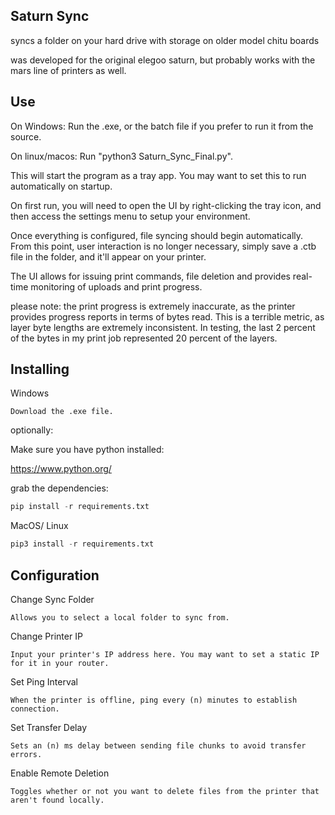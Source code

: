 ## Saturn Sync
    
syncs a folder on your hard drive with storage on older model chitu boards

was developed for the original elegoo saturn, but probably works with the
mars line of printers as well.

## Use

On Windows: Run the .exe, or the batch file if you prefer to run it from the source.

On linux/macos: Run "python3 Saturn_Sync_Final.py".

This will start the program as a tray app. You may want to set this to run automatically on startup.

On first run, you will need to open the UI by right-clicking the tray icon, and then access the settings menu to setup your environment.

Once everything is configured, file syncing should begin automatically. From this point, user interaction is no longer necessary, simply save a .ctb file in the folder, and it'll appear on your printer.

The UI allows for issuing print commands, file deletion and provides real-time monitoring of uploads and print progress.

please note: the print progress is extremely inaccurate, as the printer provides progress reports in terms of bytes read. This is a terrible metric, as layer byte lengths are extremely inconsistent. In testing, the last 2 percent of the bytes in my print job represented 20 percent of the layers.

## Installing
Windows
```
Download the .exe file.
```

optionally:

Make sure you have python installed:

https://www.python.org/

grab the dependencies:

```python
pip install -r requirements.txt
```

MacOS/ Linux
```python
pip3 install -r requirements.txt
```

## Configuration

Change Sync Folder
```
Allows you to select a local folder to sync from.
```

Change Printer IP
```
Input your printer's IP address here. You may want to set a static IP for it in your router.
```

Set Ping Interval
```
When the printer is offline, ping every (n) minutes to establish connection.
```

Set Transfer Delay
```
Sets an (n) ms delay between sending file chunks to avoid transfer errors.
```

Enable Remote Deletion
```
Toggles whether or not you want to delete files from the printer that aren't found locally.
```
